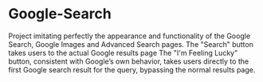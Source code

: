 # Google-Search
Project imitating perfectly the appearance and functionality of the Google Search, Google Images and Advanced Search pages. 
The "Search" button takes users to the actual Google results page
The "I'm Feeling Lucky" button, consistent with Google’s own behavior, takes users directly to the first Google search result for the query, bypassing the normal results page.
